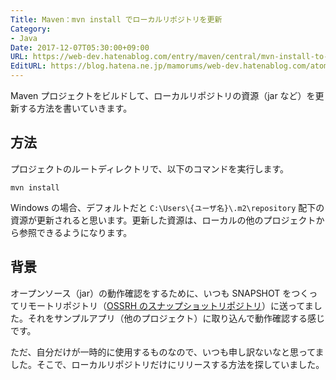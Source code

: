 ```yaml
---
Title: Maven：mvn install でローカルリポジトリを更新
Category:
- Java
Date: 2017-12-07T05:30:00+09:00
URL: https://web-dev.hatenablog.com/entry/maven/central/mvn-install-to-update-local-repo
EditURL: https://blog.hatena.ne.jp/mamorums/web-dev.hatenablog.com/atom/entry/8599973812322137699
---
```


Maven プロジェクトをビルドして、ローカルリポジトリの資源（jar など）を更新する方法を書いていきます。


## 方法
プロジェクトのルートディレクトリで、以下のコマンドを実行します。

```
mvn install
```

Windows の場合、デフォルトだと `C:\Users\{ユーザ名}\.m2\repository` 配下の資源が更新されると思います。更新した資源は、ローカルの他のプロジェクトから参照できるようになります。


## 背景
オープンソース（jar）の動作確認をするために、いつも SNAPSHOT をつくってリモートリポジトリ（[OSSRH のスナップショットリポジトリ](https://oss.sonatype.org/content/repositories/snapshots)）に送ってました。それをサンプルアプリ（他のプロジェクト）に取り込んで動作確認する感じです。

ただ、自分だけが一時的に使用するものなので、いつも申し訳ないなと思ってました。そこで、ローカルリポジトリだけにリリースする方法を探していました。
